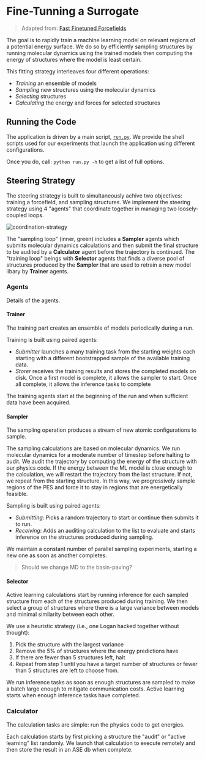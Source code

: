 # Fine-Tunning a Surrogate

> Adapted from: [Fast Finetuned Forcefields](https://github.com/exalearn/fast-finetuned-forcefields/tree/8bfa09f475a82620268b2b6e5ba4ac680887dbc0)

The goal is to rapidly train a machine learning model on relevant regions of a potential energy surface.
We do so by efficiently sampling structures by running molecular dynamics using the trained models
then computing the energy of structures where the model is least certain.

This fitting strategy interleaves four different operations:

- _Training_ an ensemble of models
- _Sampling_ new structures using the molecular dynamics
- _Selecting_ structures 
- _Calculating_ the energy and forces for selected structures


## Running the Code

The application is driven by a main script, [`run.py`](./run.py). We provide the shell scripts used for our experiments that launch the application using different configurations.

Once you do, call: `python run.py -h` to get a list of full options.



## Steering Strategy

The steering strategy is built to simultaneously achive two objectives: training a forcefield, and sampling structures.
We implement the steering strategy using 4 "agents" that coordinate together in managing two loosely-coupled loops.

![coordination-strategy](https://github.com/exalearn/fast-finetuned-forcefields/raw/8bfa09f475a82620268b2b6e5ba4ac680887dbc0/colmena/initial/figures/thinker-diagram.svg)

The "sampling loop" (inner, green) includes a **Sampler** agents which submits molecular dynamics calculations and then submit the final structure to be audited by a **Calculator** agent before the trajectory is continued. 
The "training loop" beings with **Selector** agents that finds a diverse pool of structures produced by the **Sampler** that are used to retrain a new model libary by **Trainer** agents.

### Agents

Details of the agents.

#### Trainer

The training part creates an ensemble of models periodically during a run.

Training is built using paired agents:

- _Submitter_ launches a many training task from the starting weights each starting 
  with a different bootstrapped sample of the available training data.
- _Storer_ receives the training results and stores the completed models on disk. 
  Once a first model is complete, it allows the sampler to start. 
  Once all complete, it allows the inference tasks to complete

The training agents start at the beginning of the run and when sufficient data have been acquired.

#### Sampler

The sampling operation produces a stream of new atomic configurations to sample.

The sampling calculations are based on molecular dynamics. 
We run molecular dynamics for a moderate number of timestep before halting to audit.
We audit the trajectory by computing the energy of the structure with our physics code.
If the energy between the ML model is close enough to the calculation,
we will restart the trajectory from the last structure.
If not, we repeat from the starting structure.
In this way, we progressively sample regions of the PES and force it to stay in regions that 
are energetically feasible.

Sampling is built using paired agents:

- _Submitting_: Picks a random trajectory to start or continue then submits it to run.
- _Receiving_: Adds an auditing calculation to the list to evaluate 
   and starts inference on the structures produced during sampling.
   
We maintain a constant number of parallel sampling experiments, starting a new one as soon as another completes.

> Should we change MD to the basin-paving? 

#### Selector

Active learning calculations start by running inference for each sampled structure 
from each of the structures produced during training.
We then select a group of structures where there is a large variance between models
and minimal similarity between each other.

We use a heuristic strategy (i.e., one Logan hacked together without thought):

1. Pick the structure with the largest variance
2. Remove the 5% of structures where the energy predictions have 
3. If there are fewer than 5 structures left, halt
4. Repeat from step 1 until you have a target number of structures or fewer than 5 structures are left to choose from. 

We run inference tasks as soon as enough structures are sampled to make a batch large enough to mitigate communication costs.
Active learning starts when enough inference tasks have completed.

### Calculator

The calculation tasks are simple: run the physics code to get energies.

Each calculation starts by first picking a structure the "audit" or "active learning" list randomly.
We launch that calculation to execute remotely and then store the result in an ASE db when complete.

